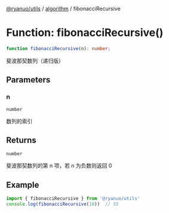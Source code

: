 [@ryanuo/utils](../../index.md) / [algorithm](../index.md) / fibonacciRecursive

# Function: fibonacciRecursive()

```ts
function fibonacciRecursive(n): number;
```

斐波那契数列（递归版）

## Parameters

### n

`number`

数列的索引

## Returns

`number`

斐波那契数列的第 n 项，若 n 为负数则返回 0

## Example

```ts
import { fibonacciRecursive } from '@ryanuo/utils'
console.log(fibonacciRecursive(10))  // 55
```
